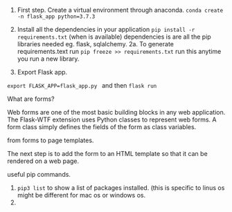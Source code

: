 1. First step. Create a virtual environment through anaconda.
`conda create -n flask_app python=3.7.3`


2. Install all the dependencies in your application
`pip install -r requirements.txt`
(when is available)
dependencies is are all the pip libraries needed eg. flask, sqlalchemy. 
2a. To generate requirements.text run `pip freeze >> requirements.txt`
run this anytime you run a new library. 

3. Export Flask app.

`export FLASK_APP=flask_app.py `
and then `flask run` 


What are forms?

Web forms are one of the most basic building blocks in any web application. The Flask-WTF extension uses Python classes to represent web forms. A form class simply defines the fields of the form as class variables.

from forms to page templates.

The next step is to add the form to an HTML template so that it can be rendered on a web page.

useful pip commands.
1. `pip3 list`  to show a list of packages installed. (this is specific to linus os might be different for mac os or windows os.
2.


